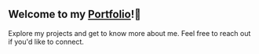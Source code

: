 
## Welcome to my [Portfolio](https://www.oussamaati.dev)!👋

Explore my projects and get to know more about me. Feel free to reach out if you'd like to connect.

